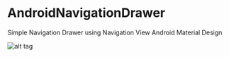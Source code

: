 # AndroidNavigationDrawer
Simple Navigation Drawer using Navigation View Android Material Design

![alt tag](https://3.bp.blogspot.com/-saOvzbdBY4w/VtmyXkrXGsI/AAAAAAAABSk/X4ThuFSb2Hg/s600/Screenshot_2016-03-04-22-48-28.png "Simple Navigation Drawer")
